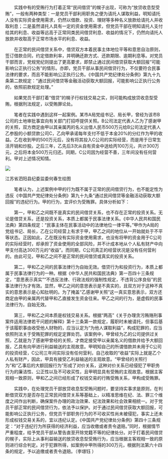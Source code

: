 　　实践中有的受贿行为打着正常“民间借贷”的幌子出现，可称为“放贷收息型受贿”，一般有两种类型：一是党员干部利用职务之便为请托人谋取利益，明知请托人没有实际资金使用需求，仍然以借款、投资、理财等多种名义放款给请托人并收取利息；二是虽然请托人具有一定的资金使用需求，但党员干部在明知请托人支付给其的利息、收益等远高于正常同类民间借贷利息、收益的情况下，仍然向请托人放款并收取高于正常市场水平的利息、收益。

　　在正常的民间借贷关系中，借贷双方本着民事主体地位平等和意思自治原则，签订借款合同，约定借款利率，并明确还款方式、还款期限、逾期利息等。对党员干部而言，党规党纪则提出了更高要求，即禁止通过民间借贷获取大额回报“可能影响公正执行公务”的情形。亦即，党员干部从事民间借贷行为，不仅要符合民事法律的要求，而且不能影响公正执行公务。《中国共产党纪律处分条例》第九十九条第二款规定：“通过民间借贷等金融活动获取大额回报，可能影响公正执行公务的，依照前款规定处理。”

　　如果党员干部打着“借贷”的幌子行权钱交易之实，则可能构成放贷收息型受贿，根据刑法规定，以受贿罪论处。

　　笔者在实践中遇到这样一起案例。某市A局党组书记、局长甲，曾经为该市B公司的土地审批事宜向有关部门打招呼提供关照。B公司法定代表人乙为了感谢甲的关照，双方商定由甲以其亲属丙的名义出借人民币500万元给B公司法定代表人乙参股的小额贷款公司C，乙向甲承诺每年支付不低于本金20%的分红作为甲的收益。乙在收到甲的500万元后，没有将其投入C公司的实际经营，而是用于日常生活开销和炒股。之后三年，乙先后3次从自有资金中送给丙100万元，共计300万元，之后将本金500万元归还。同期，C公司因为经营不善，三年间没有任何营利。甲对上述情况知情。

![](https://www.ccdi.gov.cn/hdjln/ywtt/202407/W020240726679400481667.jpeg)

江苏省泗阳县纪委监委何春生绘图

　　笔者认为，上述案例中甲的行为既不属于正常的民间借贷行为，也不能定性为违反《中国共产党纪律处分条例》第九十九条“通过民间借贷等金融活动获取大额回报”的违纪行为。甲的行为，宜评价为受贿罪。具体分析如下：

　　第一，甲和乙之间既不是真实的民间借贷关系，也不存在正常的投资关系。无论是借贷关系，还是投资关系，本质上都属于民事法律关系。《中华人民共和国民法典》第四条规定：“民事主体在民事活动中的法律地位一律平等。”甲作为A局的党组书记、局长，乙在公司经营上有求于甲，甲乙之间的地位从一开始就处于不平等状态。正因如此，乙在既没有实际资金使用需求，也没有将甲的资金用于C公司的实际经营时，却承担了资金使用的全部风险，并不计成本地从个人私有财产中向甲支付高达300万元的“收益”。而同期，C公司真正的经营状况是没有任何营利的。由此可见，甲和乙之间不是正常的民间借贷或真实的投资关系。

　　第二，甲和乙之间的民事法律行为自始无效。借贷行为和投资行为，本质上都属于民事法律行为的一种。根据《中华人民共和国民法典》第一百四十三条规定，“意思表示真实”“不违反法律、行政法规的强制性规定，不违背公序良俗”的民事法律行为才有效。显然，甲乙之间的意思表示是不真实的，且双方对于这种不真实的意思表示是心知肚明的。为了掩盖“乙感谢甲关照”这一真实意思表示，双方还商定由甲的亲属丙代替甲和乙直接发生资金往来。甲乙之间的行为，是虚假的民事法律行为，自始无效。

　　第三，甲和乙之间本质是权钱交易关系。根据“两高”《关于办理贪污贿赂刑事案件适用法律若干问题的解释》第十三条第一款规定，履职时未被请托，但事后基于该履职事由收受他人财物的，应当认定为“为他人谋取利益”，构成犯罪的，应当依照刑法关于受贿犯罪的规定定罪处罚。该案例中，甲曾经为乙的公司提供过关照，乙就是为了感谢甲曾经的关照，才商定接受甲以亲属名义的借款并给予大额回报，乙具有向甲进行利益输送的主观故意。甲明知自己的所谓借款并未用于C公司的投资经营，C公司三年间实际没有任何营利，自己收取的“收益”实际上就是乙个人私有财产，因此，甲具有接受乙利益输送的主观故意。“甲曾经的关照行为”和“乙事后的大额回报行为”形成了对价关系，这种对价关系已经侵犯了甲职务行为的廉洁性、公正性以及不可收买性，且甲明显具有受贿的主观故意。根据主客观相一致原则，甲和乙之间已经形成了权钱交易的行贿受贿关系，甲构成受贿罪。

　　实践中，在处理党员干部放贷收息型受贿问题时，要坚持实事求是原则，在判断借贷双方是否存在正常民间借贷关系等基础上，以精准思维在纪、法、罪三个维度之间作出判断，确保案件办理的政治效果、纪法效果和社会效果相统一。对于党员干部正常的民间借贷行为，依法予以保护。对于通过民间借贷获取大额回报，可能影响公正执行公务，但党员干部职务行为的不可收买性尚未被侵犯，事实上还未形成权钱交易关系的，宜以违纪认定。《中国共产党纪律处分条例》第四十三条规定：“对于违纪行为所获得的经济利益，应当收缴或者责令退赔。”同时，根据情节严重程度，给予党员干部从警告直至开除党籍不等的纪律处分。对于打着民间借贷的幌子，实际上从事利益输送的放贷收息型受贿行为，应当根据主客观相一致的原则进行综合判定。对于犯罪所得，如案例中甲所得的300万元，根据刑法第六十四条的规定，予以追缴或者责令退赔。（李璟钰 ）